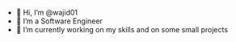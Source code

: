 - 👋 Hi, I’m @wajid01
- 👀 I’m a Software Engineer
- 🌱 I’m currently working on my skills and on some small projects 

<!---
wajid01/wajid01 is a ✨ special ✨ repository because its `README.md` (this file) appears on your GitHub profile.
You can click the Preview link to take a look at your changes.
--->
